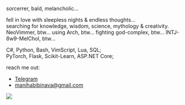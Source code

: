 <p>
sorcerrer, bald, melancholic...

fell in love with sleepless nights & endless thoughts...<br/>
searching for knowledge, wisdom, science, mythology & creativity.
NeoVimmer, btw...
using Arch, btw...
fighting god-complex, btw...
INTJ-8w9-MelChol, btw...


C#, Python,  Bash,  VimScript,  Lua,  SQL;<br/>
PyTorch,  Flask,  Scikit-Learn,  ASP.NET Core;<br/>

reach me out:
- [Telegram](https://t.me/maninava)
- manihabibinava@gmail.com
</p>

![](https://komarev.com/ghpvc/?username=ManiHNava&color=red&style=for-the-bridge&label=Visited+by)
